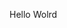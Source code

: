 Hello Wolrd




























































































































































































































































































































































































































































































































































































































































































































































































































































































































































































































































































































































































































































































































































